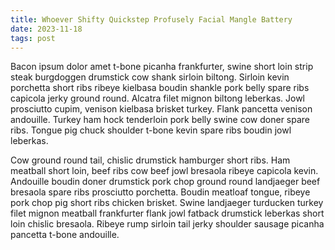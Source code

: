 ```yaml
---
title: Whoever Shifty Quickstep Profusely Facial Mangle Battery
date: 2023-11-18
tags: post
---
```


Bacon ipsum dolor amet t-bone picanha frankfurter, swine short loin strip steak burgdoggen drumstick cow shank sirloin biltong.  Sirloin kevin porchetta short ribs ribeye kielbasa boudin shankle pork belly spare ribs capicola jerky ground round.  Alcatra filet mignon biltong leberkas.  Jowl prosciutto cupim, venison kielbasa brisket turkey.  Flank pancetta venison andouille.  Turkey ham hock tenderloin pork belly swine cow doner spare ribs.  Tongue pig chuck shoulder t-bone kevin spare ribs boudin jowl leberkas.

Cow ground round tail, chislic drumstick hamburger short ribs.  Ham meatball short loin, beef ribs cow beef jowl bresaola ribeye capicola kevin.  Andouille boudin doner drumstick pork chop ground round landjaeger beef bresaola spare ribs prosciutto porchetta.  Boudin meatloaf tongue, ribeye pork chop pig short ribs chicken brisket.  Swine landjaeger turducken turkey filet mignon meatball frankfurter flank jowl fatback drumstick leberkas short loin chislic bresaola.  Ribeye rump sirloin tail jerky shoulder sausage picanha pancetta t-bone andouille.